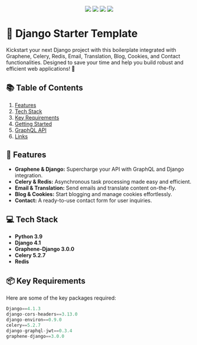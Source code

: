 <p align="center">
  <img src="https://img.shields.io/badge/Django-092E20?style=for-the-badge&logo=django&logoColor=green" />
  <img src="https://img.shields.io/badge/Python-FFD43B?style=for-the-badge&logo=python&logoColor=blue" />
  <img src="https://img.shields.io/badge/Redis-CC0000.svg?&style=for-the-badge&logo=redis&logoColor=white" />
  <img src="https://img.shields.io/badge/Celery-37814A?style=for-the-badge&logo=celery&logoColor=white" />
</p>

# 🚀 Django Starter Template

Kickstart your next Django project with this boilerplate integrated with Graphene, Celery, Redis, Email, Translation, Blog, Cookies, and Contact functionalities. Designed to save your time and help you build robust and efficient web applications! 🎉

## 📚 Table of Contents
1. [Features](#features)
2. [Tech Stack](#tech-stack)
3. [Key Requirements](#key-requirements)
4. [Getting Started](#getting-started)
5. [GraphQL API](#graphql-api)
6. [Links](#links)

## 🌟 Features <a name="features"></a>
- **Graphene & Django:** Supercharge your API with GraphQL and Django integration.
- **Celery & Redis:** Asynchronous task processing made easy and efficient.
- **Email & Translation:** Send emails and translate content on-the-fly.
- **Blog & Cookies:** Start blogging and manage cookies effortlessly.
- **Contact:** A ready-to-use contact form for user inquiries.

## 💻 Tech Stack <a name="tech-stack"></a>
- **Python 3.9**
- **Django 4.1**
- **Graphene-Django 3.0.0**
- **Celery 5.2.7**
- **Redis**

## 📦 Key Requirements <a name="key-requirements"></a>
Here are some of the key packages required:

```python
Django==4.1.3
django-cors-headers==3.13.0
django-environ==0.9.0
celery==5.2.7
django-graphql-jwt==0.3.4
graphene-django==3.0.0
